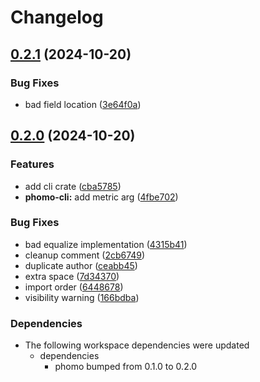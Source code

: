 # Changelog

## [0.2.1](https://github.com/loiccoyle/phomo-rs/compare/phomo-cli-v0.2.0...phomo-cli-v0.2.1) (2024-10-20)


### Bug Fixes

* bad field location ([3e64f0a](https://github.com/loiccoyle/phomo-rs/commit/3e64f0ad5f32c7ae9ba692e33ed6dc9260b23c52))

## [0.2.0](https://github.com/loiccoyle/phomo-rs/compare/phomo-cli-v0.1.0...phomo-cli-v0.2.0) (2024-10-20)


### Features

* add cli crate ([cba5785](https://github.com/loiccoyle/phomo-rs/commit/cba578542eaf1842e074676f9e7cba4f82f471ad))
* **phomo-cli:** add metric arg ([4fbe702](https://github.com/loiccoyle/phomo-rs/commit/4fbe702f01539b628f0d550636bec84d29350d79))


### Bug Fixes

* bad equalize implementation ([4315b41](https://github.com/loiccoyle/phomo-rs/commit/4315b412892aca75cfe98300447c0a5e590867b1))
* cleanup comment ([2cb6749](https://github.com/loiccoyle/phomo-rs/commit/2cb6749690a3167b7eb1e76da9f2e88f9d72a514))
* duplicate author ([ceabb45](https://github.com/loiccoyle/phomo-rs/commit/ceabb4554c12946fcc655e0eaf89396ee32e1a84))
* extra space ([7d34370](https://github.com/loiccoyle/phomo-rs/commit/7d34370eb556618bc22e7422674d19823d6cfd44))
* import order ([6448678](https://github.com/loiccoyle/phomo-rs/commit/6448678ce4b53ddf1045bf89cf1fac4d5a7b5e48))
* visibility warning ([166bdba](https://github.com/loiccoyle/phomo-rs/commit/166bdba91ddfb31493b7745b88febb6b957d0df3))


### Dependencies

* The following workspace dependencies were updated
  * dependencies
    * phomo bumped from 0.1.0 to 0.2.0
